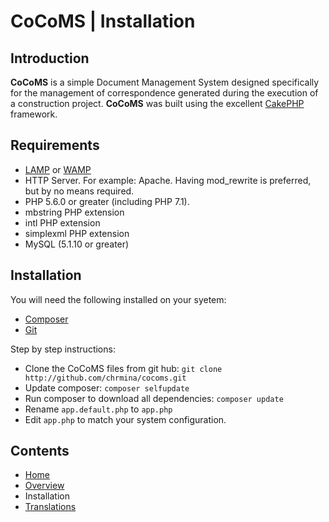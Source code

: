 # CoCoMS | Installation

## Introduction
**CoCoMS** is a simple Document Management System designed specifically for the management of correspondence generated during the execution of a construction project. **CoCoMS** was built using the excellent [CakePHP](https://book.cakephp.org/3.0/en/installation.html) framework.

## Requirements ##

* [LAMP](https://en.wikipedia.org/wiki/LAMP_%28software_bundle%29) or [WAMP](https://en.wikipedia.org/wiki/LAMP_%28software_bundle%29#WAMP)
* HTTP Server. For example: Apache. Having mod_rewrite is preferred, but by no means required.
* PHP 5.6.0 or greater (including PHP 7.1).
* mbstring PHP extension
* intl PHP extension
* simplexml PHP extension
* MySQL (5.1.10 or greater)

## Installation ##

You will need the following installed on your syetem:
* [Composer](https://getcomposer.org/) 
* [Git](https://git-scm.com/)

Step by step instructions:
* Clone the CoCoMS files from git hub: `git clone http://github.com/chrmina/cocoms.git`
* Update composer: `composer selfupdate`
* Run composer to download all dependencies: `composer update`
* Rename `app.default.php` to `app.php`
* Edit `app.php` to match your system configuration.

## Contents
* [Home](home.md)
* [Overview](overview.md)
* Installation
* [Translations](translations.md)